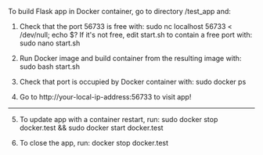 To build Flask app in Docker container, go to directory /test_app and:

1) Check that the port 56733 is free with:
	sudo nc localhost 56733 < /dev/null; echo $?
   If it's not free, edit start.sh to contain a free port with:
	sudo nano start.sh

2) Run Docker image and build container from the resulting image with:
	sudo bash start.sh

3) Check that port is occupied by Docker container with:
	sudo docker ps

4) Go to  http://your-local-ip-address:56733 to visit app!

-----------------------------------------------------------------------

5) To update app with a container restart, run:
	sudo docker stop docker.test && sudo docker start docker.test

6) To close the app, run:
	docker stop docker.test
